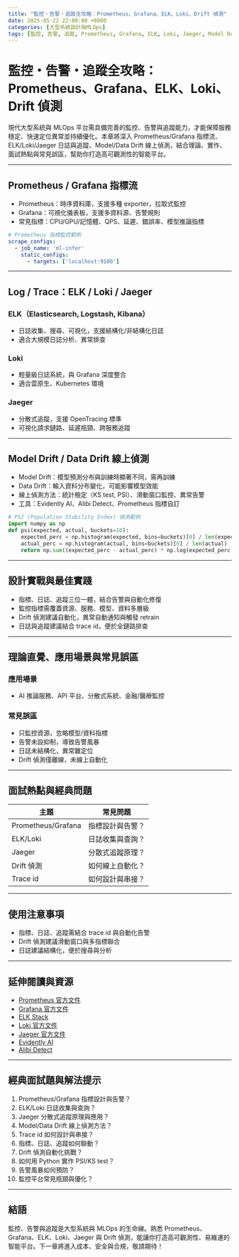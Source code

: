 ```yaml
---
title: "監控・告警・追蹤全攻略：Prometheus、Grafana、ELK、Loki、Drift 偵測"
date: 2025-05-22 22:00:00 +0800
categories: [大型系統設計與MLOps]
tags: [監控, 告警, 追蹤, Prometheus, Grafana, ELK, Loki, Jaeger, Model Drift, Data Drift]
---
```


# 監控・告警・追蹤全攻略：Prometheus、Grafana、ELK、Loki、Drift 偵測

現代大型系統與 MLOps 平台需具備完善的監控、告警與追蹤能力，才能保障服務穩定、快速定位異常並持續優化。本章將深入 Prometheus/Grafana 指標流、ELK/Loki/Jaeger 日誌與追蹤、Model/Data Drift 線上偵測，結合理論、實作、面試熱點與常見誤區，幫助你打造高可觀測性的智能平台。

---

## Prometheus / Grafana 指標流

- Prometheus：時序資料庫，支援多種 exporter，拉取式監控
- Grafana：可視化儀表板，支援多資料源、告警規則
- 常見指標：CPU/GPU/記憶體、QPS、延遲、錯誤率、模型推論指標

```yaml
# Prometheus 指標監控範例
scrape_configs:
  - job_name: 'ml-infer'
    static_configs:
      - targets: ['localhost:9100']
```

---

## Log / Trace：ELK / Loki / Jaeger

### ELK（Elasticsearch, Logstash, Kibana）

- 日誌收集、搜尋、可視化，支援結構化/非結構化日誌
- 適合大規模日誌分析、異常排查

### Loki

- 輕量級日誌系統，與 Grafana 深度整合
- 適合雲原生、Kubernetes 環境

### Jaeger

- 分散式追蹤，支援 OpenTracing 標準
- 可視化請求鏈路、延遲瓶頸、跨服務追蹤

---

## Model Drift / Data Drift 線上偵測

- Model Drift：模型預測分布與訓練時顯著不同，需再訓練
- Data Drift：輸入資料分布變化，可能影響模型效能
- 線上偵測方法：統計檢定（KS test, PSI）、滑動窗口監控、異常告警
- 工具：Evidently AI、Alibi Detect、Prometheus 指標自訂

```python
# PSI (Population Stability Index) 偵測範例
import numpy as np
def psi(expected, actual, buckets=10):
    expected_perc = np.histogram(expected, bins=buckets)[0] / len(expected)
    actual_perc = np.histogram(actual, bins=buckets)[0] / len(actual)
    return np.sum((expected_perc - actual_perc) * np.log(expected_perc / actual_perc))
```

---

## 設計實戰與最佳實踐

- 指標、日誌、追蹤三位一體，結合告警與自動化修復
- 監控指標需覆蓋資源、服務、模型、資料多層級
- Drift 偵測建議自動化，異常自動通知與觸發 retrain
- 日誌與追蹤建議結合 trace id，便於全鏈路排查

---

## 理論直覺、應用場景與常見誤區

### 應用場景

- AI 推論服務、API 平台、分散式系統、金融/醫療監控

### 常見誤區

- 只監控資源，忽略模型/資料指標
- 告警未設抑制，導致告警風暴
- 日誌未結構化，異常難定位
- Drift 偵測僅離線，未線上自動化

---

## 面試熱點與經典問題

| 主題         | 常見問題 |
|--------------|----------|
| Prometheus/Grafana | 指標設計與告警？ |
| ELK/Loki     | 日誌收集與查詢？ |
| Jaeger       | 分散式追蹤原理？ |
| Drift 偵測   | 如何線上自動化？ |
| Trace id     | 如何設計與串接？ |

---

## 使用注意事項

* 指標、日誌、追蹤需結合 trace id 與自動化告警
* Drift 偵測建議滑動窗口與多指標聯合
* 日誌建議結構化，便於搜尋與分析

---

## 延伸閱讀與資源

* [Prometheus 官方文件](https://prometheus.io/docs/introduction/overview/)
* [Grafana 官方文件](https://grafana.com/docs/)
* [ELK Stack](https://www.elastic.co/what-is/elk-stack)
* [Loki 官方文件](https://grafana.com/docs/loki/latest/)
* [Jaeger 官方文件](https://www.jaegertracing.io/docs/)
* [Evidently AI](https://docs.evidentlyai.com/)
* [Alibi Detect](https://docs.seldon.io/projects/alibi-detect/en/stable/)

---

## 經典面試題與解法提示

1. Prometheus/Grafana 指標設計與告警？
2. ELK/Loki 日誌收集與查詢？
3. Jaeger 分散式追蹤原理與應用？
4. Model/Data Drift 線上偵測方法？
5. Trace id 如何設計與串接？
6. 指標、日誌、追蹤如何聯動？
7. Drift 偵測自動化挑戰？
8. 如何用 Python 實作 PSI/KS test？
9. 告警風暴如何預防？
10. 監控平台常見瓶頸與優化？

---

## 結語

監控、告警與追蹤是大型系統與 MLOps 的生命線。熟悉 Prometheus、Grafana、ELK、Loki、Jaeger 與 Drift 偵測，能讓你打造高可觀測性、易維運的智能平台。下一章將進入成本、安全與合規，敬請期待！
